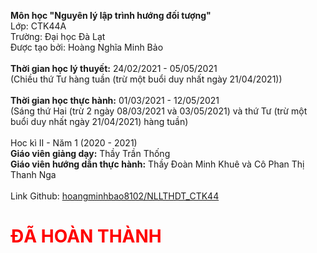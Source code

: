 <strong>Môn học "Nguyên lý lập trình hướng đối tượng"</strong><br>
Lớp: CTK44A<br>
Trường: Đại học Đà Lạt<br>
Được tạo bởi: Hoàng Nghĩa Minh Bảo<br>
<br>
<strong>Thời gian học lý thuyết:</strong> 24/02/2021 - 05/05/2021<br>
(Chiều thứ Tư hàng tuần (trừ một buổi duy nhất ngày 21/04/2021))<br>
<br>
<strong>Thời gian học thực hành:</strong> 01/03/2021 - 12/05/2021<br>
(Sáng thứ Hai (trừ 2 ngày 08/03/2021 và 03/05/2021) và thứ Tư (trừ một buổi duy nhất ngày 21/04/2021) hàng tuần)<br>
<br>
Hoc kì II - Năm 1 (2020 - 2021)<br>
<strong>Giáo viên giảng dạy:</strong> Thầy Trần Thống<br>
<strong>Giáo viên hướng dẫn thực hành:</strong> Thầy Đoàn Minh Khuê và Cô Phan Thị Thanh Nga<br>
<br>
Link Github: <a href="https://github.com/hoangminhbao8102/NLLTHDT_CTK44">hoangminhbao8102/NLLTHDT_CTK44</a><br>
<h1 style="color:red;">ĐÃ HOÀN THÀNH</h1>

